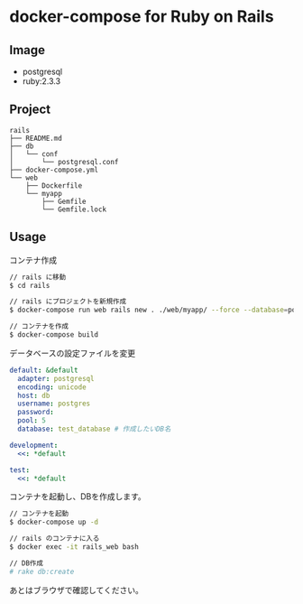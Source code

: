 # docker-compose for Ruby on Rails

## Image

- postgresql
- ruby:2.3.3

## Project

```tree
rails
├── README.md
├── db
│   └── conf
│       └── postgresql.conf
├── docker-compose.yml
└── web
    ├── Dockerfile
    └── myapp
        ├── Gemfile
        └── Gemfile.lock
```

## Usage

コンテナ作成

```bash
// rails に移動
$ cd rails

// rails にプロジェクトを新規作成
$ docker-compose run web rails new . ./web/myapp/ --force --database=postgresql --skip-bundle

// コンテナを作成
$ docker-compose build
```

データベースの設定ファイルを変更

```yaml
default: &default
  adapter: postgresql
  encoding: unicode
  host: db
  username: postgres
  password:
  pool: 5
  database: test_database # 作成したいDB名

development:
  <<: *default

test:
  <<: *default
```

コンテナを起動し、DBを作成します。

```bash
// コンテナを起動
$ docker-compose up -d

// rails のコンテナに入る
$ docker exec -it rails_web bash

// DB作成
# rake db:create
```

あとはブラウザで確認してください。
